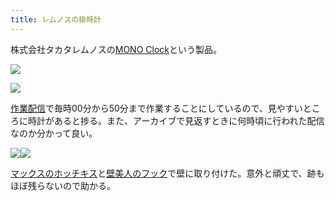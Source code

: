 ```yaml
---
title: レムノスの掛時計
---
```

株式会社タカタレムノスの[MONO Clock](https://www.amazon.co.jp/dp/B004UIT8BK)という製品。

![](https://lh3.googleusercontent.com/k17Iy4OjyKa0AZALnHPKX8kZbxQuPqtJGs6n7WXWNPUaVH3Atw48bgyp9oMusRX-RLwfF3kzwj9lRUh4hqjyfQMzT3duOG1JNseJC8FRWajnj-JPZM1YUmaIvhIjE98LldHh2obbxFqeWKoqRKfodA)

![](https://lh5.googleusercontent.com/Pd_gpO8Pc6L2x3ibmXE9JKE0yW58IFIqVA2tMeosLwN9Rk_W3b-BNZ3wdVp7tiFpP9alKk1vdmIc69hzht9OzpAAtouhz6W_9qiGVBKBKe2zt9dcWzNLxHwD-WkmpU7XPuNb00UTRUMAs5If0USP4g)

[作業配信](https://www.youtube.com/channel/UC5s-KpSDGzxWPWNv94PnJHw)で毎時00分から50分まで作業することにしているので、見やすいところに時計があると捗る。また、アーカイブで見返すときに何時頃に行われた配信なのか分かって良い。

![](https://lh5.googleusercontent.com/bVQDuKDyvuPLVV9kAecjM82cPwhJ2Q2b_EocmoRqb_fjXFti0DGJ1GP_Q7b7mssYXOnGEgmdLg24R3Bagnw0o-bdIQNhm3AW0BDxcf_vs6sXUzM3JV3Q-IIAo1D8tjUlXloPIj8hyVHXBM3JzbDCdg)![](https://lh5.googleusercontent.com/TxpKbwF7jZ8orjmz4JYkl7cEHG0qHLX9-ZPRGt-2AmQsImGA8wUd-4_PNqseKfy9x3TO48qBTg1Lz2LLOEvW5dzqNemKhq3L-4XILcx5GxGFwIg91m0t8QOPkJgi0na1dfQStmUtJtR7loJA-xp3_Q)

[マックスのホッチキス](https://www.amazon.co.jp/dp/B000O9WRWG)と[壁美人のフック](https://www.amazon.co.jp/dp/B00CU78TDG)で壁に取り付けた。意外と頑丈で、跡もほぼ残らないので助かる。

